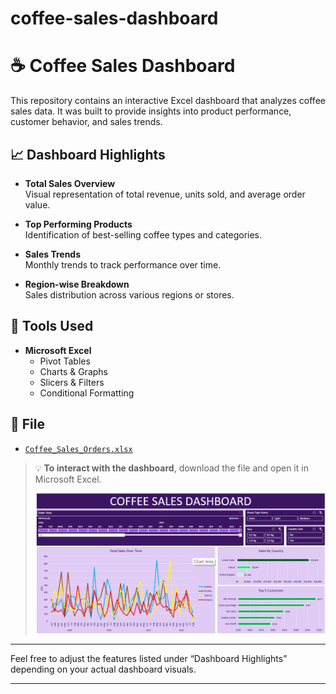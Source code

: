 # coffee-sales-dashboard
# ☕ Coffee Sales Dashboard

This repository contains an interactive Excel dashboard that analyzes coffee sales data. It was built to provide insights into product performance, customer behavior, and sales trends.

## 📈 Dashboard Highlights

- **Total Sales Overview**  
  Visual representation of total revenue, units sold, and average order value.

- **Top Performing Products**  
  Identification of best-selling coffee types and categories.

- **Sales Trends**  
  Monthly trends to track performance over time.

- **Region-wise Breakdown**  
  Sales distribution across various regions or stores.

## 🧰 Tools Used

- **Microsoft Excel**
  - Pivot Tables
  - Charts & Graphs
  - Slicers & Filters
  - Conditional Formatting

## 📁 File

- [`Coffee_Sales_Orders.xlsx`](coffeeOrdersProject.xlsx)

> 💡 **To interact with the dashboard**, download the file and open it in Microsoft Excel.
>
> ![Dashboard Preview](https://github.com/GSaini2001/coffee-sales-dashboard/blob/main/dashboard.png)


---

Feel free to adjust the features listed under “Dashboard Highlights” depending on your actual dashboard visuals.

---

